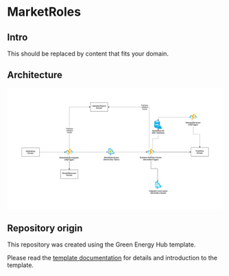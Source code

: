 # MarketRoles

## Intro

This should be replaced by content that fits your domain. 

## Architecture

![design](ARCHITECTURE.png)

## Repository origin

This repository was created using the Green Energy Hub template.

Please read the [template documentation](./docs/template-readme/README.md) for details and introduction to the template.
